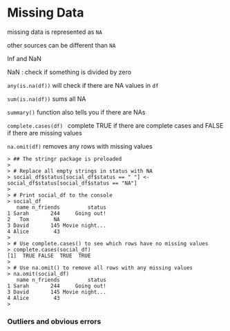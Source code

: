 # Missing Data

missing data is represented as `NA`

other sources can be different than `NA`

Inf and NaN

NaN : check if something is divided by zero

`any(is.na(df))` will check if there are NA values in `df` 

`sum(is.na(df))` sums all NA

`summary()` function also tells you if there are NAs

`complete.cases(df) ` complete TRUE if there are complete cases and FALSE if there are missing values

`na.omit(df)` removes any rows with missing values



```
> ## The stringr package is preloaded
> 
> # Replace all empty strings in status with NA
> social_df$status[social_df$status == " "] <- social_df$status[social_df$status == "NA"]
> 
> # Print social_df to the console
> social_df
   name n_friends         status
1 Sarah       244     Going out!
2   Tom        NA               
3 David       145 Movie night...
4 Alice        43
> 
> # Use complete.cases() to see which rows have no missing values
> complete.cases(social_df)
[1]  TRUE FALSE  TRUE  TRUE
> 
> # Use na.omit() to remove all rows with any missing values
> na.omit(social_df)
   name n_friends         status
1 Sarah       244     Going out!
3 David       145 Movie night...
4 Alice        43
> 
```



### Outliers and obvious errors





